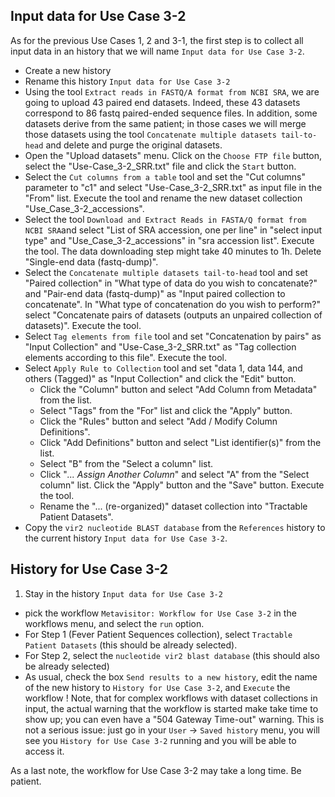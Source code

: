 ## Input data for Use Case 3-2

As for the previous Use Cases 1, 2 and 3-1, the first step is to collect all input data in an history that we will name `Input data for Use Case 3-2`. 

- Create a new history
- Rename this history `Input data for Use Case 3-2`
- Using the tool `Extract reads in FASTQ/A format from NCBI SRA`, we are going to upload 43 paired end datasets. Indeed, these 43 datasets correspond to 86 fastq paired-ended sequence files. In addition, some datasets derive from the same patient; in those cases we will merge those datasets using the tool `Concatenate multiple datasets tail-to-head` and delete and purge the original datasets.
- Open the "Upload datasets" menu. Click on the `Choose FTP file` button, select the "Use-Case_3-2_SRR.txt" file and click the `Start` button.
- Select the `Cut columns from a table` tool and set the "Cut columns" parameter to "c1" and select "Use-Case_3-2_SRR.txt" as input file in the "From" list. Execute the tool and rename the new dataset collection "Use_Case_3-2_accessions".
- Select the tool `Download and Extract Reads in FASTA/Q format from NCBI SRA`and select "List of SRA accession, one per line" in "select input type" and "Use_Case_3-2_accessions" in "sra accession list". Execute the tool. The data downloading step might take 40 minutes to 1h. Delete "Single-end data (fastq-dump)".
- Select the `Concatenate multiple datasets tail-to-head` tool and set "Paired collection" in "What type of data do you wish to concatenate?" and "Pair-end data (fastq-dump)" as "Input paired collection to concatenate". In "What type of concatenation do you wish to perform?" select "Concatenate pairs of datasets (outputs an unpaired collection of datasets)". Execute the tool.
- Select `Tag elements from file` tool and set "Concatenation by pairs" as "Input Collection" and "Use-Case_3-2_SRR.txt" as "Tag collection elements according to this file". Execute the tool.
- Select `Apply Rule to Collection` tool and set "data 1, data 144, and others (Tagged)" as "Input Collection" and click the "Edit" button.
    - Click the "Column" button and select "Add Column from Metadata" from the list.
    - Select "Tags" from the "For" list and click the "Apply" button.
    - Click the "Rules" button and select "Add / Modify Column Definitions".
    - Click "Add Definitions" button and select "List identifier(s)" from the list.
    - Select "B" from the "Select a column" list.
    - Click "*... Assign Another Column*" and select "A" from the "Select column" list. Click the "Apply" button and the "Save" button. Execute the tool.
    - Rename the "... (re-organized)" dataset collection into "Tractable Patient Datasets".
- Copy the `vir2 nucleotide BLAST database` from the `References` history to the current history `Input data for Use Case 3-2`.

## History for Use Case 3-2
1. Stay in the history `Input data for Use Case 3-2`
- pick the workflow `Metavisitor: Workflow for Use Case 3-2` in the workflows menu, and select the `run` option.
- For Step 1 (Fever Patient Sequences collection), select `Tractable Patient Datasets` (this should be already selected).
- For Step 2, select the `nucleotide vir2 blast database` (this should also be already selected)
- As usual, check the box `Send results to a new history`, edit the name of the new history to `History for Use Case 3-2`, and `Execute` the workflow ! Note, that for complex workflows with dataset collections in input, the actual warning that the workflow is started make take time to show up; you can even have a "504 Gateway Time-out" warning. This is not a serious issue: just go in your `User` -> `Saved history` menu, you will see you `History for Use Case 3-2` running and you will be able to access it.

As a last note, the workflow for Use Case 3-2 may take a long time. Be patient.

















